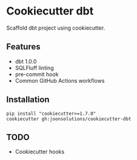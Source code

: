 # Cookiecutter dbt

Scaffold dbt project using cookiecutter.

## Features

* dbt 1.0.0
* SQLFluff linting
* pre-commit hook
* Common GitHub Actions workflows

## Installation

```
pip install "cookiecutter>=1.7.0"
cookiecutter gh:joonsolutions/cookiecutter-dbt
```
## TODO

* Cookiecutter hooks
